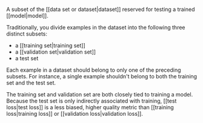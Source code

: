
A subset of the [[data set or dataset|dataset]] reserved for testing
a trained [[model|model]].

Traditionally, you divide examples in the dataset into the following three
distinct subsets:

<ul>
<li>a [[training set|training set]]</li>
<li>a [[validation set|validation set]]</li>
<li>a test set</li>
</ul>

Each example in a dataset should belong to only one of the preceding subsets.
For instance, a single example shouldn&#39;t belong to both the training set and
the test set.

The training set and validation set are both closely tied to training a model.
Because the test set is only indirectly associated with training,
[[test loss|test loss]] is a less biased, higher quality metric than
[[training loss|training loss]] or [[validation loss|validation loss]].



